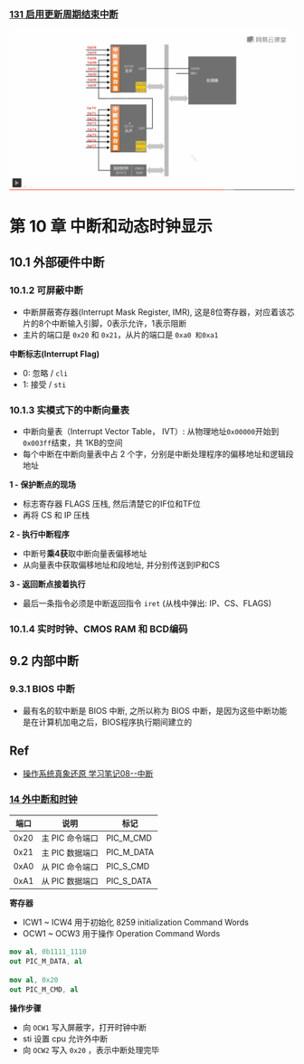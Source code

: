 ### [131 启用更新周期结束中断](https://study.163.com/course/courseLearn.htm?courseId=1209670804#/learn/video?lessonId=1280833423&courseId=1209670804)

<img src="./01.png" />


# 第 10 章 中断和动态时钟显示

## 10.1 外部硬件中断

### 10.1.2 可屏蔽中断

* 中断屏蔽寄存器(Interrupt Mask Register, IMR), 这是8位寄存器，对应着该芯片的8个中断输入引脚，0表示允许，1表示阻断
* 主片的端口是 `0x20` 和 `0x21`，从片的端口是 `0xa0 和0xa1`

**中断标志(Interrupt Flag)** 

* 0: 忽略 / `cli`
* 1: 接受 / `sti`


###  10.1.3 实模式下的中断向量表


* 中断向量表（Interrupt Vector Table， IVT）: 从物理地址`0x00000`开始到 `0x003ff`结束，共 1KB的空间
* 每个中断在中断向量表中占 2 个字，分别是中断处理程序的偏移地址和逻辑段地址

**1 - 保护断点的现场**

* 标志寄存器 FLAGS 压栈, 然后清楚它的IF位和TF位
* 再将 CS 和 IP 压栈

**2 - 执行中断程序**

* 中断号**乘4获**取中断向量表偏移地址
* 从向量表中获取偏移地址和段地址, 并分别传送到IP和CS

**3 - 返回断点接着执行**

* 最后一条指令必须是中断返回指令 `iret` (从栈中弹出: IP、CS、FLAGS)


### 10.1.4 实时时钟、CMOS RAM 和 BCD编码


## 9.2 内部中断

### 9.3.1 BIOS 中断

* 最有名的软中断是 BIOS 中断, 之所以称为 BIOS 中断，是因为这些中断功能是在计算机加电之后，BIOS程序执行期间建立的


## Ref

* [操作系统真象还原 学习笔记08--中断](https://www.kn0sky.com/?p=47)



### [14 外中断和时钟](https://www.bilibili.com/video/BV1b44y1k7mT?p=14)

端口 | 说明 | 标记
---|---|---
0x20 | 主 PIC 命令端口 | PIC\_M\_CMD
0x21 | 主 PIC 数据端口 | PIC\_M\_DATA
0xA0 | 从 PIC 命令端口 | PIC\_S\_CMD
0xA1 | 从 PIC 数据端口 | PIC\_S\_DATA

**寄存器**

* ICW1 ~ ICW4 用于初始化 8259 initialization Command Words
* OCW1 ~ OCW3 用于操作 Operation Command Words

```nasm
mov al, 0b1111_1110
out PIC_M_DATA, al

mov al, 0x20
out PIC_M_CMD, al
```

**操作步骤**

* 向 `OCW1` 写入屏蔽字，打开时钟中断
* sti 设置 cpu 允许外中断
*  向 `OCW2` 写入 `0x20` ，表示中断处理完毕

